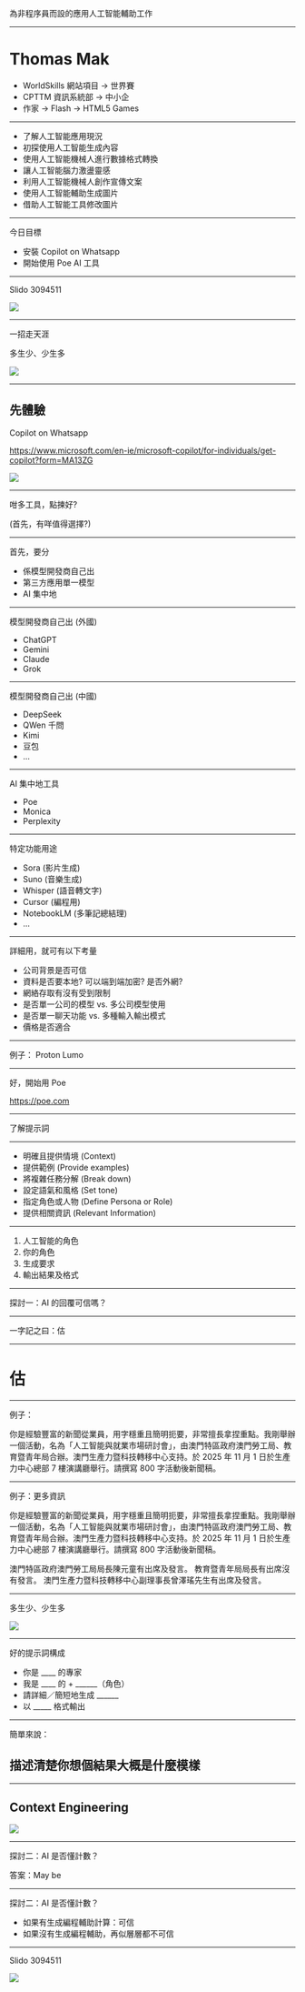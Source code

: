 為非程序員而設的應用人工智能輔助工作

---

# Thomas Mak

- WorldSkills 網站項⽬ → 世界賽
- CPTTM 資訊系統部 → 中⼩企
- 作家 → Flash → HTML5 Games

---

- 了解人工智能應用現況
- 初探使用人工智能生成內容
- 使用人工智能機械人進行數據格式轉換
- 讓人工智能腦力激盪靈感
- 利用人工智能機械人創作宣傳文案
- 使用人工智能輔助生成圖片
- 借助人工智能工具修改圖片

---

今日目標

- 安裝 Copilot on Whatsapp
- 開始使用 Poe AI 工具

---

Slido
3094511

![](https://litter.catbox.moe/znbi7temo4gjbz9z.png)

---

一招走天涯

多生少、少生多

![](https://files.catbox.moe/3bqqr3.png)

---

## 先體驗

Copilot on Whatsapp

https://www.microsoft.com/en-ie/microsoft-copilot/for-individuals/get-copilot?form=MA13ZG

![](https://cdn-dynmedia-1.microsoft.com/is/image/microsoftcorp/MSFT-Copilot-WhatsApp-QR-code-ContentCard3Up-2?scl=2)

---

咁多工具，點揀好?

(首先，有咩值得選擇?)

---

首先，要分

- 係模型開發商自己出
- 第三方應用單一模型
- AI 集中地


---

模型開發商自己出 (外國)

- ChatGPT
- Gemini
- Claude
- Grok

---

模型開發商自己出 (中國)

- DeepSeek
- QWen 千問
- Kimi
- 豆包
- ...


---

AI 集中地工具

- Poe
- Monica
- Perplexity

---

特定功能用途

- Sora (影片生成)
- Suno (音樂生成)
- Whisper (語音轉文字)
- Cursor (編程用)
- NotebookLM (多筆記總結理)
- ...

---

詳細用，就可有以下考量

- 公司背景是否可信
- 資料是否要本地? 可以端到端加密? 是否外網?
- 網絡存取有沒有受到限制
- 是否單一公司的模型 vs. 多公司模型使用
- 是否單一聊天功能 vs. 多種輸入輸出模式
- 價格是否適合

---

例子： Proton Lumo

---

好，開始用 Poe

https://poe.com

---

了解提示詞

---

- 明確且提供情境 (Context)
- 提供範例 (Provide examples)
- 將複雜任務分解 (Break down)
- 設定語氣和風格 (Set tone)
- 指定⾓⾊或⼈物 (Define Persona or Role)
- 提供相關資訊 (Relevant Information)

---

1. ⼈⼯智能的⾓⾊
2. 你的⾓⾊
3. ⽣成要求
4. 輸出結果及格式


---

探討一：AI 的回覆可信嗎？

---

一字記之曰：估

---

# 估

---

例子：

你是經驗豐富的新聞從業員，⽤字穩重且簡明扼要，非常擅長拿捏重點。我剛舉辦⼀個活動，名為「⼈⼯智能與就業市場研討會」，由澳⾨特區政府澳⾨勞⼯局、教育暨⻘年局合辦。澳⾨⽣產⼒暨科技轉移中⼼⽀持。於 2025 年 11 ⽉ 1 ⽇於⽣產⼒中⼼總部 7 樓演講廳舉⾏。請撰寫 800 字活動後新聞稿。

---

例子：更多資訊

你是經驗豐富的新聞從業員，⽤字穩重且簡明扼要，非常擅長拿捏重點。我剛舉辦⼀個活動，名為「⼈⼯智能與就業市場研討會」，由澳⾨特區政府澳⾨勞⼯局、教育暨⻘年局合辦。澳⾨⽣產⼒暨科技轉移中⼼⽀持。於 2025 年 11 ⽉ 1 ⽇於⽣產⼒中⼼總部 7 樓演講廳舉⾏。請撰寫 800 字活動後新聞稿。

澳⾨特區政府澳⾨勞⼯局局長陳元童有出席及發⾔。
教育暨⻘年局局長有出席沒有發⾔。
澳⾨⽣產⼒暨科技轉移中⼼副理事長曾澤瑤先⽣有出席及發⾔。

---

多生少、少生多

![](https://files.catbox.moe/3bqqr3.png)

---

好的提示詞構成

- 你是 ____ 的專家
- 我是 ____ 的 + ______（⾓⾊）
- 請詳細／簡短地⽣成 ______
- 以 _____ 格式輸出

---

簡單來說：
## 描述清楚你想個結果大概是什麼模樣

---

## Context Engineering

![](https://files.catbox.moe/3bqqr3.png)

---

探討二：AI 是否懂計數？

答案：May be

---

探討二：AI 是否懂計數？

- 如果有生成編程輔助計算：可信
- 如果沒有生成編程輔助，再似層層都不可信

---

Slido
3094511

![](https://litter.catbox.moe/znbi7temo4gjbz9z.png)
